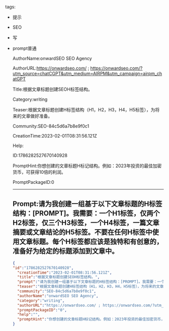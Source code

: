   tags: 
- 提示
- SEO
- 写
- prompt普通

  AuthorName:onwardSEO SEO Agency

  AuthorURL:https://onwardseo.com/ ; https://onwardseo.com/?utm_source=chatCGPT&utm_medium=AIRPM&utm_campaign=airpm_chatGPT

  Title:根据文章标题创建SEOH标签结构。

  Category:writing

  Teaser:根据文章标题创建H标签结构（H1，H2，H3，H4，H5标签），为将来的文章做好准备。

  Community:SEO-84c5d6a7b8e9f0c1

  CreationTime:2023-02-01T08:31:56.121Z

  Help:

  ID:1786282527670140928

  PromptHint:你想创建的文章标题H标记结构。例如：2023年投资的最佳加密货币，可获得10倍的利润。

  PromptPackageID:0

  ---

  ## Prompt:请为我创建一组基于以下文章标题的H标签结构：[PROMPT]。我需要：一个H1标签，仅两个H2标签，仅三个H3标签，一个H4标签，一篇文章摘要或文章结论的H5标签。不要在任何H标签中使用文章标题。每个H标签都应该是独特和有创意的，准备好为给定的标题添加到文章中。

  ```json
  {
  "id":"1786282527670140928",
    "creationTime":"2023-02-01T08:31:56.121Z",
    "title":"根据文章标题创建SEOH标签结构。",
    "prompt":"请为我创建一组基于以下文章标题的H标签结构：[PROMPT]。我需要：一个H1标签，仅两个H2标签，仅三个H3标签，一个H4标签，一篇文章摘要或文章结论的H5标签。不要在任何H标签中使用文章标题。每个H标签都应该是独特和有创意的，准备好为给定的标题添加到文章中。",
    "teaser":"根据文章标题创建H标签结构（H1，H2，H3，H4，H5标签），为将来的文章做好准备。",
    "community":"SEO-84c5d6a7b8e9f0c1",
    "authorName":"onwardSEO SEO Agency",
    "category":"writing",
    "authorURL":"https://onwardseo.com/ ; https://onwardseo.com/?utm_source=chatCGPT&utm_medium=AIRPM&utm_campaign=airpm_chatGPT",
    "promptPackageID":"0",
    "help":"",
    "promptHint":"你想创建的文章标题H标记结构。例如：2023年投资的最佳加密货币，可获得10倍的利润。"
  }
  ```
